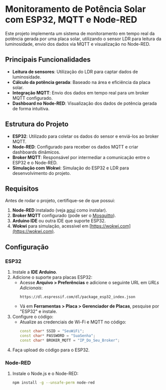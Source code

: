 # Monitoramento de Potência Solar com ESP32, MQTT e Node-RED

Este projeto implementa um sistema de monitoramento em tempo real da potência gerada por uma placa solar, utilizando o sensor LDR para leitura da luminosidade, envio dos dados via MQTT e visualização no Node-RED.

## Principais Funcionalidades

- **Leitura de sensores**: Utilização do LDR para captar dados de luminosidade.
- **Cálculo da potência gerada**: Baseado na área e eficiência da placa solar.
- **Integração MQTT**: Envio dos dados em tempo real para um broker MQTT configurado.
- **Dashboard no Node-RED**: Visualização dos dados de potência gerada de forma intuitiva.

## Estrutura do Projeto

- **ESP32**: Utilizado para coletar os dados do sensor e enviá-los ao broker MQTT.
- **Node-RED**: Configurado para receber os dados MQTT e criar dashboards dinâmicos.
- **Broker MQTT**: Responsável por intermediar a comunicação entre o ESP32 e o Node-RED.
- **Simulação com Wokwi**: Simulação do ESP32 e LDR para desenvolvimento do projeto.

## Requisitos

Antes de rodar o projeto, certifique-se de que possui:

1. **Node-RED** instalado (veja [aqui](https://nodered.org/docs/getting-started) como instalar).
2. **Broker MQTT** configurado (pode ser o [Mosquitto](https://mosquitto.org/)).
3. **Arduino IDE** ou outra IDE que suporte ESP32.
4. **Wokwi** para simulação, acessível em [https://wokwi.com](https://wokwi.com).

## Configuração

### **ESP32**

1. Instale a **IDE Arduino**.
2. Adicione o suporte para placas ESP32:
   - Acesse **Arquivo > Preferências** e adicione o seguinte URL em *URLs Adicionais*:
     ```
     https://dl.espressif.com/dl/package_esp32_index.json
     ```
   - Vá em **Ferramentas > Placa > Gerenciador de Placas**, pesquise por "ESP32" e instale.
3. Configure o código:
   - Atualize as credenciais de Wi-Fi e MQTT no código:
     ```cpp
     const char* SSID = "SeuWiFi";
     const char* PASSWORD = "SuaSenha";
     const char* BROKER_MQTT = "IP_Do_Seu_Broker";
     ```
4. Faça upload do código para o ESP32.

### **Node-RED**

1. Instale o Node.js e o Node-RED:
   ```bash
   npm install -g --unsafe-perm node-red
